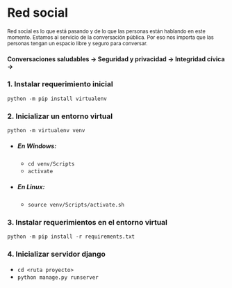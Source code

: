 # Red social
<sub>
    Red social es lo que está pasando y de lo que las personas están hablando en este momento.
    Estamos al servicio de la conversación pública.
    Por eso nos importa que las personas tengan un espacio libre y seguro para conversar.
</sub>



#### Conversaciones saludables → Seguridad y privacidad → Integridad cívica →


### 1. Instalar requerimiento inicial
`python -m pip install virtualenv`

### 2. Inicializar un entorno virtual
`python -m virtualenv venv`

- ##### En Windows:
    - `cd venv/Scripts`
    - `activate`

- ##### En Linux:
    - `source venv/Scripts/activate.sh`


### 3. Instalar requerimientos en el entorno virtual

`python -m pip install -r requirements.txt`

### 4. Inicializar servidor django
- `cd <ruta proyecto>`
- `python manage.py runserver`


